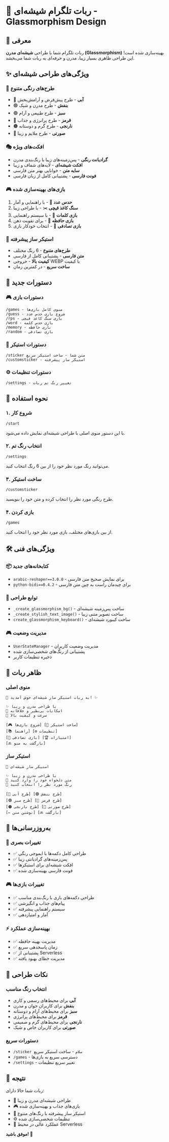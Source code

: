 # 🎨 ربات تلگرام شیشه‌ای - Glassmorphism Design

## 🌟 معرفی

ربات تلگرام شما با طراحی **شیشه‌ای مدرن (Glassmorphism)** بهینه‌سازی شده است! این طراحی ظاهری بسیار زیبا، مدرن و حرفه‌ای به ربات شما می‌بخشد.

## ✨ ویژگی‌های طراحی شیشه‌ای

### 🎨 طرح‌های رنگی متنوع
- 🔵 **آبی** - طرح پیش‌فرض و آرامش‌بخش
- 🟣 **بنفش** - طرح مدرن و شیک
- 🟢 **سبز** - طرح طبیعی و آرام
- 🔴 **قرمز** - طرح پرانرژی و جذاب
- 🟠 **نارنجی** - طرح گرم و دوستانه
- 🩷 **صورتی** - طرح ملایم و زیبا

### 🎭 افکت‌های ویژه
- **گرادیانت رنگی** - پس‌زمینه‌های زیبا با رنگ‌بندی مدرن
- **افکت شیشه‌ای** - لایه‌های شفاف و زیبا
- **سایه متن** - خوانایی بهتر متن فارسی
- **فونت فارسی** - پشتیبانی کامل از زبان فارسی

### 🎮 بازی‌های بهینه‌سازی شده
1. **حدس عدد** 🎯 - با راهنمایی و آمار
2. **سنگ کاغذ قیچی** ✂️ - با طراحی زیبا
3. **بازی کلمات** 📝 - با سیستم راهنمایی
4. **بازی حافظه** 🧠 - برای تقویت ذهن
5. **بازی تصادفی** 🎲 - انتخاب خودکار بازی

### 🎨 استیکر ساز پیشرفته
- **طرح‌های متنوع** - 6 رنگ مختلف
- **متن فارسی** - پشتیبانی کامل از فارسی
- **کیفیت بالا** - خروجی WEBP با کیفیت
- **ساخت سریع** - در کمترین زمان

## 🚀 دستورات جدید

### 🎮 دستورات بازی
```
/games - منوی کامل بازی‌ها
/guess - شروع بازی حدس عدد
/rps - بازی سنگ کاغذ قیچی
/word - بازی حدس کلمه
/memory - بازی حافظه
/random - بازی تصادفی
```

### 🎨 دستورات استیکر
```
/sticker متن شما - ساخت استیکر سریع
/customsticker - استیکر ساز پیشرفته
```

### ⚙️ دستورات تنظیمات
```
/settings - تغییر رنگ تم ربات
```

## 🎯 نحوه استفاده

### ۱. شروع کار
```
/start
```
با این دستور منوی اصلی با طراحی شیشه‌ای نمایش داده می‌شود.

### ۲. انتخاب رنگ تم
```
/settings
```
می‌توانید رنگ مورد نظر خود را از بین 6 رنگ انتخاب کنید.

### ۳. ساخت استیکر
```
/customsticker
```
طرح رنگی مورد نظر را انتخاب کرده و متن خود را بنویسید.

### ۴. بازی کردن
```
/games
```
از بین بازی‌های مختلف، بازی مورد نظر خود را انتخاب کنید.

## 🛠️ ویژگی‌های فنی

### 📦 کتابخانه‌های جدید
- `arabic-reshaper==3.0.0` - برای نمایش صحیح متن فارسی
- `python-bidi==0.4.2` - برای چیدمان راست به چین متن فارسی

### 🎨 توابع طراحی
- `_create_glassmorphism_bg()` - ساخت پس‌زمینه شیشه‌ای
- `_create_stylish_text_image()` - ساخت تصویر متنی زیبا
- `create_glassmorphism_keyboard()` - ساخت کیبورد شیشه‌ای

### 🎮 مدیریت وضعیت
- `UserStateManager` - مدیریت وضعیت کاربران
- پشتیبانی از رنگ‌های شخصی‌سازی شده
- ذخیره تنظیمات کاربر

## 📱 ظاهر ربات

### منوی اصلی
```
🌟 به ربات استیکر ساز شیشه‌ای خوش آمدید! ✨

✨ با طراحی مدرن و زیبا
🎨 امکانات بی‌نظیر و خلاقانه
🚀 سرعت و کیفیت بالا

[🎮 شروع بازی‌ها] [🎨 ساخت استیکر]
[📚 راهنما] [⚙️ تنظیمات]
[🎲 بازی تصادفی] [🏆 امتیازات]
[🔙 بازگشت به منو]
```

### استیکر ساز
```
🎨 استیکر ساز شیشه‌ای

✨ با طراحی مدرن و زیبا
🎫 متن دلخواه خود را وارد کنید
🌈 رنگ مورد نظر را انتخاب کنید

[🔵 طرح آبی] [🟣 طرح بنفش]
[🟢 طرح سبز] [🔴 طرح قرمز]
[🟠 طرح نارنجی] [🩷 طرح صورتی]
[✏️ نوشتن متن] [🔙 بازگشت]
```

## 🔄 به‌روزرسانی‌ها

### 🎨 تغییرات بصری
- ✅ طراحی کامل دکمه‌ها با ایموجی رنگی
- ✅ پس‌زمینه‌های گرادیانتی زیبا
- ✅ افکت شیشه‌ای برای استیکرها
- ✅ فونت فارسی بهینه‌سازی شده

### 🎮 تغییرات بازی‌ها
- ✅ طراحی دکمه‌های بازی با رنگ‌بندی مناسب
- ✅ پیام‌های جذاب و انگیزشی
- ✅ سیستم راهنمایی پیشرفته
- ✅ آمار و امتیازدهی

### ⚡ بهینه‌سازی عملکرد
- ✅ مدیریت بهینه حافظه
- ✅ زمان پاسخدهی سریع
- ✅ پشتیبانی از Serverless
- ✅ مدیریت خطای بهبود یافته

## 🌈 نکات طراحی

### انتخاب رنگ مناسب
- **آبی** برای محیط‌های رسمی و کاری
- **بنفش** برای کاربران جوان و مدرن
- **سبز** برای محیط‌های آرام و دوستانه
- **قرمز** برای محیط‌های پرانرژی
- **نارنجی** برای محیط‌های گرم و صمیمی
- **صورتی** برای کاربران خاص و شیک

### دستورات سریع
- `/sticker سلام` - ساخت استیکر سریع
- `/games` - دسترسی سریع به بازی‌ها
- `/settings` - تغییر سریع تنظیمات

## 🎉 نتیجه

ربات شما حالا دارای:
- 🎨 طراحی شیشه‌ای مدرن و زیبا
- 🎮 بازی‌های جذاب و بهینه‌سازی شده
- 🎨 استیکر ساز پیشرفته با رنگ‌های متنوع
- ⚙️ تنظیمات شخصی‌سازی شده
- 🚀 عملکرد عالی در محیط Serverless

**موفق باشید! 🌟**